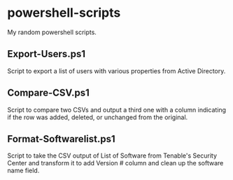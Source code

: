 # powershell-scripts

My random powershell scripts. 

## Export-Users.ps1
Script to export a list of users with various properties from Active Directory.

## Compare-CSV.ps1
Script to compare two CSVs and output a third one with a column indicating if the row was added, deleted, or unchanged from the original.

## Format-Softwarelist.ps1
Script to take the CSV output of List of Software from Tenable's Security Center and transform it to add Version # column and clean up the software name field. 